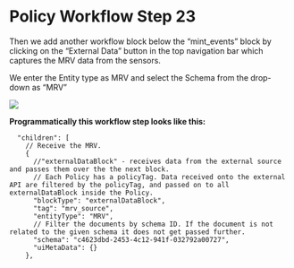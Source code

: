 # Policy Workflow Step 23

Then we add another workflow block below the “mint\_events” block by clicking on the “External Data” button in the top navigation bar which captures the MRV data from the sensors.

We enter the Entity type as MRV and select the Schema from the drop-down as “MRV”

![](../../../../.gitbook/assets/PW\_image\_30.png)

**Programmatically this workflow step looks like this:**

```
  "children": [
    // Receive the MRV.
    {
      //"externalDataBlock" - receives data from the external source and passes them over the the next block.
      // Each Policy has a policyTag. Data received onto the external API are filtered by the policyTag, and passed on to all externalDataBlock inside the Policy.
      "blockType": "externalDataBlock",
      "tag": "mrv_source",
      "entityType": "MRV",
      // Filter the documents by schema ID. If the document is not related to the given schema it does not get passed further.
      "schema": "c4623dbd-2453-4c12-941f-032792a00727",
      "uiMetaData": {}
    },
```

